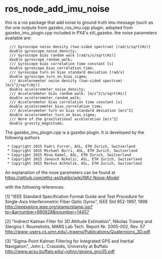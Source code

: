 # ros_node_add_imu_noise
this is a ros package that add noise to ground truth imu message (such as the one outputs from gazebo_ros_imu.cpp plugin, adopted from gazebo_imu_plugin.cpp included in PX4's sitl_gazebo. the noise parameters available are:
```
  /// Gyroscope noise density (two-sided spectrum) [rad/s/sqrt(Hz)]
  double gyroscope_noise_density;
  /// Gyroscope bias random walk [rad/s/s/sqrt(Hz)]
  double gyroscope_random_walk;
  /// Gyroscope bias correlation time constant [s]
  double gyroscope_bias_correlation_time;
  /// Gyroscope turn on bias standard deviation [rad/s]
  double gyroscope_turn_on_bias_sigma;
  /// Accelerometer noise density (two-sided spectrum) [m/s^2/sqrt(Hz)]
  double accelerometer_noise_density;
  /// Accelerometer bias random walk. [m/s^2/s/sqrt(Hz)]
  double accelerometer_random_walk;
  /// Accelerometer bias correlation time constant [s]
  double accelerometer_bias_correlation_time;
  /// Accelerometer turn on bias standard deviation [m/s^2]
  double accelerometer_turn_on_bias_sigma;
  /// Norm of the gravitational acceleration [m/s^2]
  double gravity_magnitude;
```


The gazebo_imu_plugin.cpp is a gazebo plugin. It is developed by the following authors 
```
 * Copyright 2015 Fadri Furrer, ASL, ETH Zurich, Switzerland
 * Copyright 2015 Michael Burri, ASL, ETH Zurich, Switzerland
 * Copyright 2015 Mina Kamel, ASL, ETH Zurich, Switzerland
 * Copyright 2015 Janosch Nikolic, ASL, ETH Zurich, Switzerland
 * Copyright 2015 Markus Achtelik, ASL, ETH Zurich, Switzerland
 ```

 An explanation of the nose parameters can be found at 
 https://github.com/ethz-asl/kalibr/wiki/IMU-Noise-Model


 with the following references:

 [1] "IEEE Standard Specification Format Guide and Test Procedure for Single-Axis Interferometric Fiber Optic Gyros", IEEE Std 952-1997, 1998 http://ieeexplore.ieee.org/stamp/stamp.jsp?tp=&arnumber=660628&isnumber=14457

[2] "Indirect Kalman Filter for 3D Attitude Estimation", Nikolas Trawny and Stergios I. Roumeliotis, MARS Lab Tech. Report Nr. 2005-002, Rev. 57 http://www-users.cs.umn.edu/~trawny/Publications/Quaternions_3D.pdf

[3] "Sigma-Point Kalman Filtering for Integrated GPS and Inertial Navigation", John L. Crassidis, University at Buffalo http://www.acsu.buffalo.edu/~johnc/gpsins_gnc05.pdf